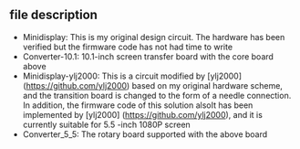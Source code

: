## file description

* Minidisplay: This is my original design circuit. The hardware has been verified but the firmware code has not had time to write
* Converter-10.1: 10.1-inch screen transfer board with the core board above
* Minidisplay-ylj2000: This is a circuit modified by [ylj2000] (https://github.com/ylj2000) based on my original hardware scheme, and the transition board is changed to the form of a needle connection. In addition, the firmware code of this solution alsoIt has been implemented by [ylj2000] (https://github.com/ylj2000), and it is currently suitable for 5.5 -inch 1080P screen
* Converter_5_5: The rotary board supported with the above board
